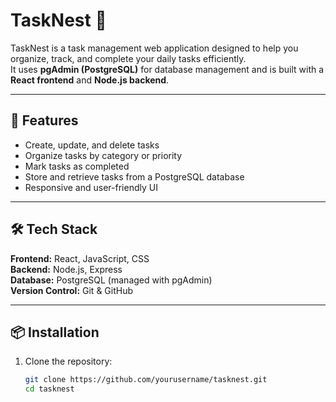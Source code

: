 # TaskNest 🪺

TaskNest is a task management web application designed to help you organize, track, and complete your daily tasks efficiently.  
It uses **pgAdmin (PostgreSQL)** for database management and is built with a **React frontend** and **Node.js backend**.

---

## 🚀 Features
- Create, update, and delete tasks
- Organize tasks by category or priority
- Mark tasks as completed
- Store and retrieve tasks from a PostgreSQL database
- Responsive and user-friendly UI

---

## 🛠 Tech Stack
**Frontend:** React, JavaScript, CSS  
**Backend:** Node.js, Express  
**Database:** PostgreSQL (managed with pgAdmin)  
**Version Control:** Git & GitHub

---

## 📦 Installation
1. Clone the repository:
   ```bash
   git clone https://github.com/yourusername/tasknest.git
   cd tasknest
   